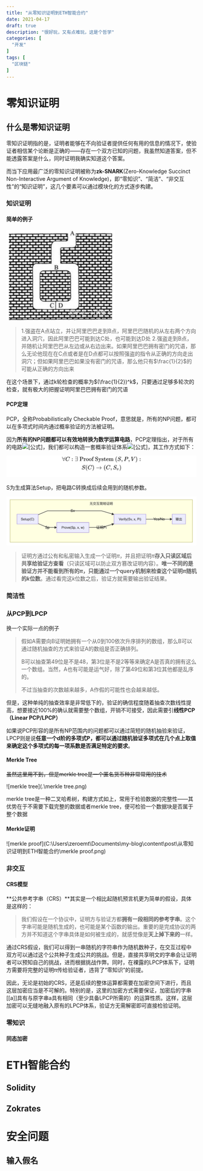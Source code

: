```yaml
---
title: "从零知识证明到ETH智能合约"
date: 2021-04-17
draft: true
description: "很好玩，又有点难玩，这是个哲学"
categories: [
  "开发"
]
tags: [
  "区块链"
]
---
```


# 零知识证明

## 什么是零知识证明

零知识证明指的是，证明者能够在不向验证者提供任何有用的信息的情况下，使验证者相信某个论断是正确的——存在一个双方已知的问题，我虽然知道答案，但不能透露答案是什么，同时证明我确实知道这个答案。

而当下应用最广泛的零知识证明被称为**zk-SNARK**(Zero-Knowledge Succinct Non-Interactive Argument of Knowledge)，即“零知识”、“简洁”、“非交互性”的“知识证明”，这几个要素可以通过模块化的方式逐步构建。

### 知识证明

#### 简单的例子

![alibaba](.\alibaba.jpg)

> 1.强盗在A点站立，并让阿里巴巴走到B点，阿里巴巴随机的从左右两个方向进入洞穴，因此阿里巴巴可能到达C处，也可能到达D处
> 2.强盗走到B点，并随机让阿里巴巴从左边或从右边出来。如果阿里巴巴拥有密门的咒语，那么无论他现在在C点或者是在D点都可以按照强盗的指令从正确的方向走出洞穴；但如果阿里巴巴如果没有密门的咒语，那么他只有$\frac{1}{2}$的可能从正确的方向出来

在这个场景下，通过k轮检查的概率为$(\frac{1}{2})^k$，只要通过足够多轮次的检查，就有极大的把握证明阿里巴巴拥有密门的咒语

#### PCP定理

PCP，全称Probabilistically Checkable Proof，意思就是，所有的NP问题，都可以在多项式时间内通过概率验证的方法被证明。

因为**所有的NP问题都可以有效地转换为数学运算电路**，PCP定理指出，对于所有的电路![[公式]](https://www.zhihu.com/equation?tex=C)，我们都可以构造一套概率验证体系![[公式]](https://www.zhihu.com/equation?tex=%28S%2C+P%2C+V%29)，其工作方式如下：

![[公式]](.\PCP.svg)

S为生成算法Setup，把电路C转换成后续会用到的随机参数。

![img](.\证明体系.png)

> 证明方通过公有和私密输入生成一个证明$\pi$，并且把证明$\pi$**存入只读区域后共享给验证方查看**（只读区域可以防止双方篡改证明内容）。**唯一不同的是验证方并不能看到所有的$\pi$，只能通过一个query机制来检查这个证明$\pi$随机的$k$位数**。通过看完这$k$位数之后，验证方就需要输出验证结果。

### 简洁性

### 从PCP到LPCP

换一个实际一点的例子

> 假如A需要向B证明她拥有一个从0到100依次升序排列的数组，那么B可以通过随机抽查的方式来验证A的数组是否正确排列。
>
> B可以抽查第49位是不是48，第3位是不是2等等来确定A是否真的拥有这么一个数组。当然，A也有可能是运气好，除了第49位和第3位其他都是乱序的。
>
> 不过当抽查的次数越来越多，A作假的可能性也会越来越低。

但是，这种单纯的抽查效率是非常低下的，验证的确信程度随着抽查次数线性提高，想要接近100%的确认就需要整个数组，开销不可接受，因此需要引**线性PCP（Linear PCP/LPCP）**

如果说PCP形容的是所有NP范围内的问题都可以通过简短的随机抽验来验证，LPCP则是说**任意一个d阶的多项式P，都可以通过随机验证多项式在几个点上取值来确定这个多项式的每一项系数是否满足特定的要求**。

#### Merkle Tree

~~虽然这里用不到，但是merkle tree是一个匿名货币种非常常用的技术~~

![merkle tree](.\merkle tree.png)

merkle tree是一种二叉哈希树，构建方式如上，常用于检验数据的完整性——其优势在于不需要下载完整的数据或者merkle tree，便可检验一个数据块是否属于整个数据

#### Merkle证明

![merkle proof](C:\Users\zeroemt\Documents\my-blog\content\post\从零知识证明到ETH智能合约\merkle proof.png)

### 非交互

#### CRS模型

**公共参考字串（CRS）**其实是一个相比起随机预言机更为简单的假设，具体是这样的：

> 我们假设在一个协议中，证明方与验证方都**拥有一段相同的参考字串**。这个字串可能是随机生成的，也可能是某个函数的输出。重要的是完成协议的两方并不知道这个字串具体是如何被生成的，就感觉像是**天上掉下来的**一样。

通过CRS假设，我们可以得到一串随机的字符串作为随机数种子，在交互过程中双方可以通过这个公共种子生成公共的挑战。但是，直接共享明文的字串会让证明者可以预知自己的挑战，进而根据挑战作弊。同时，在裸露的LPCP体系下，证明方需要将完整的证明π传给验证者，违背了“零知识”的前提。

因此，无论是初始的CRS，还是后续的整体运算都需要在加密空间下进行，而且这层加密应当是不可解的。特别的是，这里的加密方式需要保证，加密后的字串[[a]]具有与原字串a具有相同（至少具备LPCP所需的）的运算性质。这样，这层加密可以无缝地融入原有的LPCP体系，验证方无需解密即可直接检验证明。

### 零知识

#### 同态加密



# ETH智能合约

## Solidity



## Zokrates



# 安全问题

## 输入假名